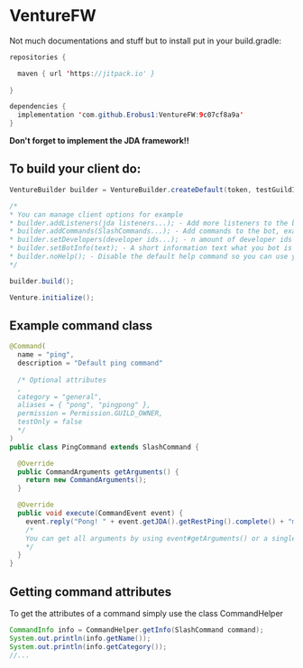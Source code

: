 # VentureFW

Not much documentations and stuff but to install put in your build.gradle:

```java
repositories {

  maven { url 'https://jitpack.io' }
      
}
```

```java
dependencies {
  implementation 'com.github.Erobus1:VentureFW:9c07cf8a9a'
}
```

**Don't forget to implement the JDA framework!!**

## To build your client do:

```java
VentureBuilder builder = VentureBuilder.createDefault(token, testGuildId);

/*
* You can manage client options for example
* builder.addListeners(jda listeners...); - Add more listeners to the bot
* builder.addCommands(SlashCommands...); - Add commands to the bot, example command below
* builder.setDevelopers(developer ids...); - n amount of developer ids to use for the Permission system
* builder.setBotInfo(text); - A short information text what you bot is about. Text is used in the default help command and can be retrieved at any time with Venture#getBotInfo
* builder.noHelp(); - Disable the default help command so you can use your own
*/

builder.build();

Venture.initialize();

```


## Example command class

```java
@Command(
  name = "ping",
  description = "Default ping command"
  
  /* Optional attributes
  ,
  category = "general",
  aliases = { "pong", "pingpong" },
  permission = Permission.GUILD_OWNER,
  testOnly = false
  */
)
public class PingCommand extends SlashCommand {

  @Override
  public CommandArguments getArguments() {
    return new CommandArguments();
  }

  @Override
  public void execute(CommandEvent event) {
    event.reply("Pong! " + event.getJDA().getRestPing().complete() + "ms");
    /*
    You can get all arguments by using event#getArguments() or a single argument at a specific index by using event#getArgument(int index) -> String
    */
  }
}
```

## Getting command attributes

To get the attributes of a command simply use the class CommandHelper
```java
CommandInfo info = CommandHelper.getInfo(SlashCommand command);
System.out.println(info.getName());
System.out.println(info.getCategory());
//...
```

